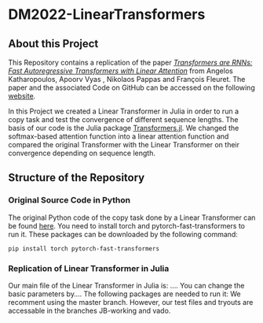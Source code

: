 # DM2022-LinearTransformers

## About this Project
This Repository contains a replication of the paper *[Transformers are RNNs:
Fast Autoregressive Transformers with Linear Attention](https://arxiv.org/pdf/2006.16236v3.pdf)* from Angelos Katharopoulos, Apoorv Vyas , Nikolaos Pappas and François Fleuret. The paper and the associated Code on GitHub can be accessed on the following [website](https://linear-transformers.com).

In this Project we created a Linear Transformer in Julia in order to run a copy task and test the convergence of different sequence lengths. The basis of our code is the Julia package [Transformers.jl](https://github.com/chengchingwen/Transformers.jl). We changed the softmax-based attention function into a linear attention function and compared the original Transformer with the Linear Transformer on their convergence depending on sequence length. 

## Structure of the Repository
### Original Source Code in Python
The original Python code of the copy task done by a Linear Transformer can be found [here](https://github.com/idiap/linear-transformer-experiments/tree/master/causal-copy). 
You need to install torch and pytorch-fast-transformers to run it. These packages can be downloaded by the following command:
```
pip install torch pytorch-fast-transformers
```

### Replication of Linear Transformer in Julia
Our main file of the Linear Transformer in Julia is: …. 
You can change the basic parameters by…. 
The following packages are needed to run it:
We recomment using the master branch. However, our test files and tryouts are accessable in the branches JB-working and vado.
